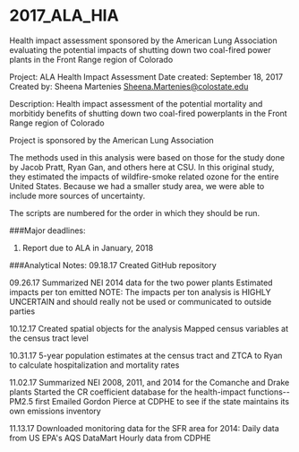 # 2017_ALA_HIA
Health impact assessment sponsored by the American Lung Association evaluating the potential impacts of shutting down two coal-fired power plants in the Front Range region of Colorado

Project: ALA Health Impact Assessment
Date created: September 18, 2017
Created by: Sheena Martenies
Sheena.Martenies@colostate.edu

Description:
Health impact assessment of the potential mortality and morbitidy benefits
of shutting down two coal-fired powerplants in the Front Range region of 
Colorado

Project is sponsored by the American Lung Association

The methods used in this analysis were based on those for the study done by Jacob Pratt, Ryan Gan, and others here at CSU. In this original study, they estimated the impacts of wildfire-smoke related ozone for the entire United States. Because we had a smaller study area, we were able to include more sources of uncertainty.

The scripts are numbered for the order in which they should be run.


###Major deadlines:
1) Report due to ALA in January, 2018

###Analytical Notes:
09.18.17	Created GitHub repository

09.26.17	Summarized NEI 2014 data for the two power plants
		Estimated impacts per ton emitted
		NOTE: The impacts per ton analysis is HIGHLY UNCERTAIN and 
		should really not be used or communicated to outside parties

10.12.17	Created spatial objects for the analysis
		Mapped census variables at the census tract level

10.31.17	5-year population estimates at the census tract and ZTCA to 
		Ryan to calculate hospitalization and mortality rates

11.02.17	Summarized NEI 2008, 2011, and 2014 for the Comanche and Drake 
		plants
		Started the CR coefficient database for the health-impact 
		functions-- PM2.5 first
		Emailed Gordon Pierce at CDPHE to see if the state maintains its
		own emissions inventory

11.13.17	Downloaded monitoring data for the SFR area for 2014:
		Daily data from US EPA's AQS DataMart
		Hourly data from CDPHE